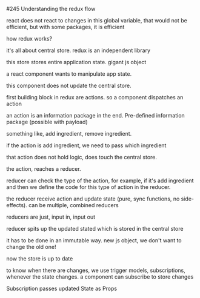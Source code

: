 #245 Understanding the redux flow

react does not react to changes in this global variable, that would not be efficient, but with some packages, it is efficient

how redux works?

it's all about central store. redux is an independent library

this store stores entire application state. gigant js object

a react component wants to manipulate app state.

this component does not update the central store.

first building block in redux are actions. so a component dispatches an action

an action is an information package in the end. Pre-defined information package (possible with payload)

something like, add ingredient, remove ingredient.

if the action is add ingredient, we need to pass which ingredient

that action does not hold logic, does touch the central store.

the action, reaches a reducer.

reducer can check the type of the action, for example, if it's add ingredient and then we define the code for this type of action in the reducer.

the reducer receive action and update state (pure, sync functions, no side-effects). can be multiple, combined reducers

reducers are just, input in, input out

reducer spits up the updated stated which is stored in the central store

it has to be done in an immutable way. new js object, we don't want to change the old one!

now the store is up to date

to know when there are changes, we use trigger models, subscriptions, whenever the state changes. a component can subscribe to store changes

Subscription passes updated State as Props







